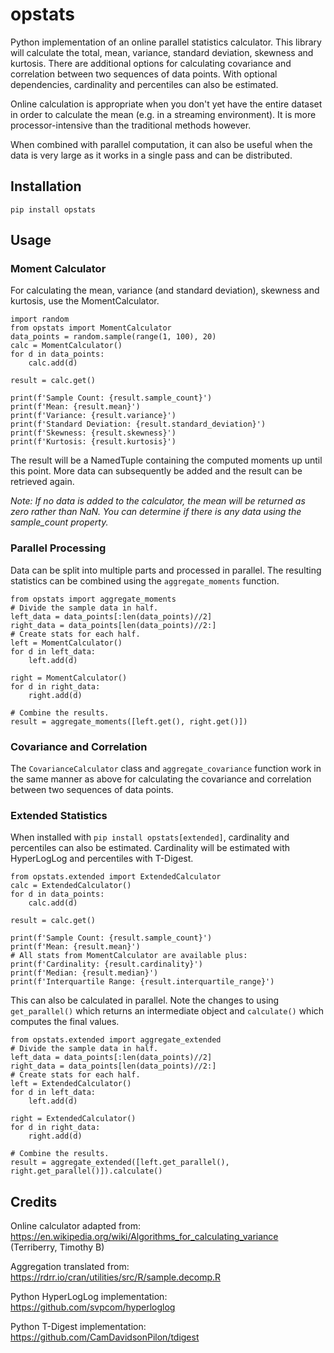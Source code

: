 # opstats

Python implementation of an online parallel statistics calculator. This library will calculate the total, mean, variance, standard deviation, skewness and kurtosis. There are additional options for calculating covariance and correlation between two sequences of data points. With optional dependencies, cardinality and percentiles can also be estimated.

Online calculation is appropriate when you don't yet have the entire dataset in order to calculate the mean (e.g. in a streaming environment). It is more processor-intensive than the traditional methods however.

When combined with parallel computation, it can also be useful when the data is very large as it works in a single pass and can be distributed.

## Installation

`pip install opstats`

## Usage

### Moment Calculator

For calculating the mean, variance (and standard deviation), skewness and kurtosis, use the MomentCalculator.

```
import random
from opstats import MomentCalculator
data_points = random.sample(range(1, 100), 20)
calc = MomentCalculator()
for d in data_points:
    calc.add(d)

result = calc.get()

print(f'Sample Count: {result.sample_count}')
print(f'Mean: {result.mean}')
print(f'Variance: {result.variance}')
print(f'Standard Deviation: {result.standard_deviation}')
print(f'Skewness: {result.skewness}')
print(f'Kurtosis: {result.kurtosis}')
```

The result will be a NamedTuple containing the computed moments up until this point. More data can subsequently be added and the result can be retrieved again.

_Note: If no data is added to the calculator, the mean will be returned as zero rather than NaN. You can determine if there is any data using the sample_count property._

### Parallel Processing

Data can be split into multiple parts and processed in parallel. The resulting statistics can be combined using the `aggregate_moments` function.

```
from opstats import aggregate_moments
# Divide the sample data in half.
left_data = data_points[:len(data_points)//2]
right_data = data_points[len(data_points)//2:]
# Create stats for each half. 
left = MomentCalculator()
for d in left_data:
    left.add(d)

right = MomentCalculator()
for d in right_data:
    right.add(d)

# Combine the results.
result = aggregate_moments([left.get(), right.get()])
```

### Covariance and Correlation

The `CovarianceCalculator` class and `aggregate_covariance` function work in the same manner as above for calculating the covariance and correlation between two sequences of data points.

### Extended Statistics

When installed with `pip install opstats[extended]`, cardinality and percentiles can also be estimated. Cardinality will be estimated with HyperLogLog and percentiles with T-Digest.

```
from opstats.extended import ExtendedCalculator
calc = ExtendedCalculator()
for d in data_points:
    calc.add(d)

result = calc.get()

print(f'Sample Count: {result.sample_count}')
print(f'Mean: {result.mean}')
# All stats from MomentCalculator are available plus:
print(f'Cardinality: {result.cardinality}')
print(f'Median: {result.median}')
print(f'Interquartile Range: {result.interquartile_range}')
```

This can also be calculated in parallel. Note the changes to using `get_parallel()` which returns an intermediate object and `calculate()` which computes the final values.

```
from opstats.extended import aggregate_extended
# Divide the sample data in half.
left_data = data_points[:len(data_points)//2]
right_data = data_points[len(data_points)//2:]
# Create stats for each half. 
left = ExtendedCalculator()
for d in left_data:
    left.add(d)

right = ExtendedCalculator()
for d in right_data:
    right.add(d)

# Combine the results.
result = aggregate_extended([left.get_parallel(), right.get_parallel()]).calculate()
```

## Credits

Online calculator adapted from:
https://en.wikipedia.org/wiki/Algorithms_for_calculating_variance
(Terriberry, Timothy B)

Aggregation translated from:
https://rdrr.io/cran/utilities/src/R/sample.decomp.R

Python HyperLogLog implementation:
https://github.com/svpcom/hyperloglog

Python T-Digest implementation:
https://github.com/CamDavidsonPilon/tdigest
